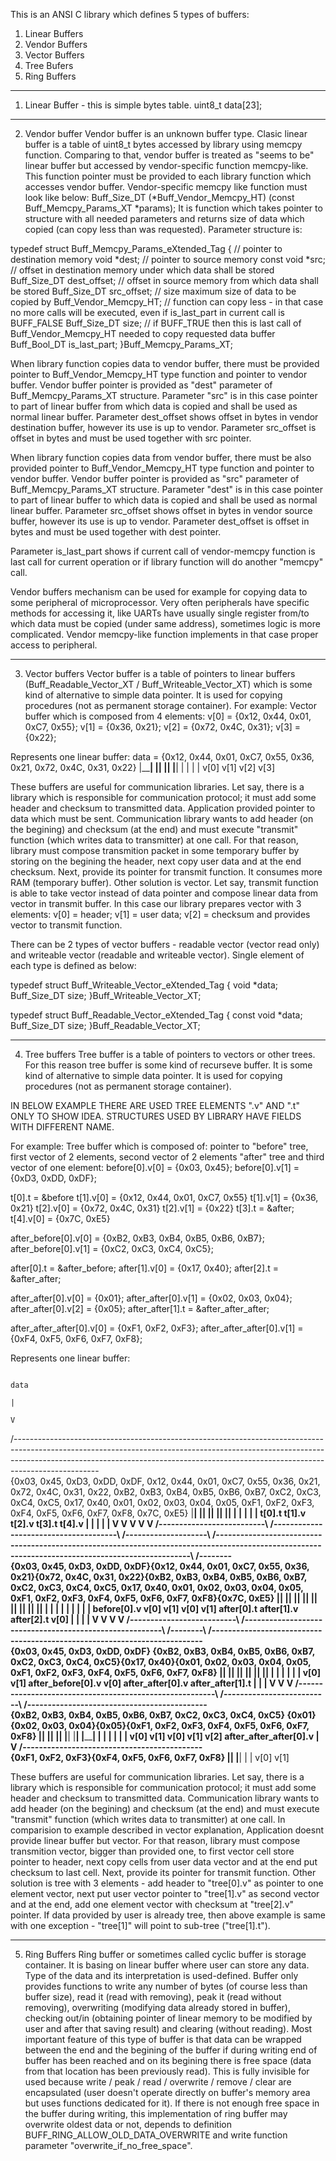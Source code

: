 This is an ANSI C library which defines 5 types of buffers:
1. Linear Buffers
2. Vendor Buffers
3. Vector Buffers
4. Tree Bufers
5. Ring Buffers

---------------------------------------------------------------------------------------------------
1. Linear Buffer - this is simple bytes table.
uint8_t data[23];

---------------------------------------------------------------------------------------------------
2. Vendor buffer
Vendor buffer is an unknown buffer type.
Clasic linear buffer is a table of uint8_t bytes accessed by library using memcpy function.
Comparing to that, vendor buffer is treated as "seems to be" linear buffer but accessed by vendor-specific function memcpy-like.
This function pointer must be provided to each library function which accesses vendor buffer.
Vendor-specific memcpy like function must look like below:
Buff_Size_DT (*Buff_Vendor_Memcpy_HT) (const Buff_Memcpy_Params_XT *params);
It is function which takes pointer to structure with all needed parameters and returns size of data which copied (can copy less than was requested).
Parameter structure is:

typedef struct Buff_Memcpy_Params_eXtended_Tag
{
   // pointer to destination memory
   void        *dest;
   // pointer to source memory
   const void  *src;
   // offset in destination memory under which data shall be stored
   Buff_Size_DT dest_offset;
   // offset in source memory from which data shall be stored
   Buff_Size_DT src_offset;
   // size maximum size of data to be copied by Buff_Vendor_Memcpy_HT;
   // function can copy less - in that case no more calls will be executed, even if is_last_part in current call is BUFF_FALSE
   Buff_Size_DT size;
   // if BUFF_TRUE then this is last call of Buff_Vendor_Memcpy_HT needed to copy requested data buffer
   Buff_Bool_DT is_last_part;
}Buff_Memcpy_Params_XT;

When library function copies data to vendor buffer, there must be provided pointer to Buff_Vendor_Memcpy_HT type function
and pointer to vendor buffer. Vendor buffer pointer is provided as "dest" parameter of Buff_Memcpy_Params_XT structure.
Parameter "src" is in this case pointer to part of linear buffer from which data is copied and shall be used as normal linear buffer.
Parameter dest_offset shows offset in bytes in vendor destination buffer, however its use is up to vendor.
Parameter src_offset is offset in bytes and must be used together with src pointer.

When library function copies data from vendor buffer, there must be also provided pointer to Buff_Vendor_Memcpy_HT type function
and pointer to vendor buffer. Vendor buffer pointer is provided as "src" parameter of Buff_Memcpy_Params_XT structure.
Parameter "dest" is in this case pointer to part of linear buffer to which data is copied and shall be used as normal linear buffer.
Parameter src_offset shows offset in bytes in vendor source buffer, however its use is up to vendor.
Parameter dest_offset is offset in bytes and must be used together with dest pointer.

Parameter is_last_part shows if current call of vendor-memcpy function is last call for current operation or if library function will do another "memcpy" call.

Vendor buffers mechanism can be used for example for copying data to some peripheral of microprocessor. Very often peripherals have specific methods
for accessing it, like UARTs have usually single register from/to which data must be copied (under same address), sometimes logic is more complicated.
Vendor memcpy-like function implements in that case proper access to peripheral.

---------------------------------------------------------------------------------------------------
3. Vector buffers
Vector buffer is a table of pointers to linear buffers (Buff_Readable_Vector_XT / Buff_Writeable_Vector_XT)
which is some kind of alternative to simple data pointer. It is used for copying procedures (not as permanent storage container).
For example:
Vector buffer which is composed from 4 elements:
v[0] = {0x12, 0x44, 0x01, 0xC7, 0x55};
v[1] = {0x36, 0x21};
v[2] = {0x72, 0x4C, 0x31};
v[3] = {0x22};

Represents one linear buffer:
data = {0x12, 0x44, 0x01, 0xC7, 0x55, 0x36, 0x21, 0x72, 0x4C, 0x31, 0x22}
        |__________________________|  |________|  |______________|  |__|
                     |                     |             |            |
                   v[0]                  v[1]          v[2]         v[3]

These buffers are useful for communication libraries.
Let say, there is a library which is responsible for communication protocol; it must add some header and checksum to transmitted data.
Application provided pointer to data which must be sent. Communication library wants to add header (on the begining)
and checksum (at the end) and must execute "transmit" function (which writes data to transmitter) at one call.
For that reason, library must compose transmition packet in some temporary buffer by storing on the begining the header,
next copy user data and at the end checksum. Next, provide its pointer for transmit function. It consumes more RAM (temporary buffer).
Other solution is vector. Let say, transmit function is able to take vector instead of data pointer and compose linear data
from vector in transmit buffer. In this case our library prepares vector with 3 elements: v[0] = header; v[1] = user data; v[2] = checksum
and provides vector to transmit function.

There can be 2 types of vector buffers - readable vector (vector read only) and writeable vector (readable and writeable vector). Single element of each type is defined as below:

typedef struct Buff_Writeable_Vector_eXtended_Tag
{
   void        *data;
   Buff_Size_DT size;
}Buff_Writeable_Vector_XT;

typedef struct Buff_Readable_Vector_eXtended_Tag
{
   const void  *data;
   Buff_Size_DT size;
}Buff_Readable_Vector_XT;

---------------------------------------------------------------------------------------------------
4. Tree buffers
Tree buffer is a table of pointers to vectors or other trees. For this reason tree buffer is some kind of recurseve buffer.
It is some kind of alternative to simple data pointer.
It is used for copying procedures (not as permanent storage container).

IN BELOW EXAMPLE THERE ARE USED TREE ELEMENTS ".v" AND ".t" ONLY TO SHOW IDEA. STRUCTURES USED BY LIBRARY HAVE FIELDS WITH DIFFERENT NAME.

For example:
Tree buffer which is composed of: pointer to "before" tree, first vector of 2 elements, second vector of 2 elements "after" tree  and third vector of one element:
before[0].v[0]   = {0x03, 0x45};
before[0].v[1]   = {0xD3, 0xDD, 0xDF};

t[0].t    = &before
t[1].v[0] = {0x12, 0x44, 0x01, 0xC7, 0x55}
t[1].v[1] = {0x36, 0x21}
t[2].v[0] = {0x72, 0x4C, 0x31}
t[2].v[1] = {0x22}
t[3].t    = &after;
t[4].v[0] = {0x7C, 0xE5}

after_before[0].v[0]   = {0xB2, 0xB3, 0xB4, 0xB5, 0xB6, 0xB7};
after_before[0].v[1]   = {0xC2, 0xC3, 0xC4, 0xC5};

after[0].t    = &after_before;
after[1].v[0] = {0x17, 0x40};
after[2].t    = &after_after;

after_after[0].v[0]   = {0x01};
after_after[0].v[1]   = {0x02, 0x03, 0x04};
after_after[0].v[2]   = {0x05};
after_after[1].t      = &after_after_after;

after_after_after[0].v[0]   = {0xF1, 0xF2, 0xF3};
after_after_after[0].v[1]   = {0xF4, 0xF5, 0xF6, 0xF7, 0xF8};

Represents one linear buffer:

                                                                                                                                data
                                                                                                                                  |
                                                                                                                                  V
 /---------------------------------------------------------------------------------------------------------------------------------------------------------------------------------------------------------------------------------------------------------------\
 {0x03, 0x45, 0xD3, 0xDD, 0xDF, 0x12, 0x44, 0x01, 0xC7, 0x55, 0x36, 0x21, 0x72, 0x4C, 0x31, 0x22, 0xB2, 0xB3, 0xB4, 0xB5, 0xB6, 0xB7, 0xC2, 0xC3, 0xC4, 0xC5, 0x17, 0x40, 0x01, 0x02, 0x03, 0x04, 0x05, 0xF1, 0xF2, 0xF3, 0xF4, 0xF5, 0xF6, 0xF7, 0xF8, 0x7C, 0xE5}
  |__________________________|  |______________________________________|  |____________________|  |__________________________________________________________________________________________________________________________________________________|  |________|
               |                                  |                                 |                                                                                 |                                                                                      |
             t[0].t                             t[1].v                            t[2].v                                                                            t[3].t                                                                                 t[4].v
               |                                  |                                 |                                                                                 |                                                                                      |
               V                                  V                                 V                                                                                 V                                                                                      V
  /--------------------------\  /--------------------------------------\  /--------------------\  /--------------------------------------------------------------------------------------------------------------------------------------------------\  /--------\
 {0x03, 0x45, 0xD3, 0xDD, 0xDF}{0x12, 0x44, 0x01, 0xC7, 0x55, 0x36, 0x21}{0x72, 0x4C, 0x31, 0x22}{0xB2, 0xB3, 0xB4, 0xB5, 0xB6, 0xB7, 0xC2, 0xC3, 0xC4, 0xC5, 0x17, 0x40, 0x01, 0x02, 0x03, 0x04, 0x05, 0xF1, 0xF2, 0xF3, 0xF4, 0xF5, 0xF6, 0xF7, 0xF8}{0x7C, 0xE5}
  |__________________________|  |__________________________|  |________|  |______________|  |__|  |________________________________________________________|  |________|  |__________________________________________________________________________|  |________|
               |                             |                     |             |           |                                 |                                  |                                           |                                              |
        before[0].v                        v[0]                  v[1]          v[0]        v[1]                          after[0].t                         after[1].v                                  after[2].t                                         v[0]
               |                                                                                                               |                                  |                                           |
               V                                                                                                               V                                  V                                           V
  /--------------------------\                                                                    /--------------------------------------------------------\  /--------\  /--------------------------------------------------------------------------\
 {0x03, 0x45, 0xD3, 0xDD, 0xDF}                                                                  {0xB2, 0xB3, 0xB4, 0xB5, 0xB6, 0xB7, 0xC2, 0xC3, 0xC4, 0xC5}{0x17, 0x40}{0x01, 0x02, 0x03, 0x04, 0x05, 0xF1, 0xF2, 0xF3, 0xF4, 0xF5, 0xF6, 0xF7, 0xF8}
  |________|  |______________|                                                                    |________________________________________________________|  |________|  |__________________________|  |____________________________________________|
      |              |                                                                                                         |                                  |                     |                                     |
    v[0]           v[1]                                                                                           after_before[0].v                             v[0]        after_after[0].v                      after_after[1].t
                                                                                                                               |                                                        |                                     |
                                                                                                                               V                                                        V                                     V
                                                                                                  /--------------------------------------------------------\              /--------------------------\  /--------------------------------------------\
                                                                                                 {0xB2, 0xB3, 0xB4, 0xB5, 0xB6, 0xB7, 0xC2, 0xC3, 0xC4, 0xC5}            {0x01}{0x02, 0x03, 0x04}{0x05}{0xF1, 0xF2, 0xF3, 0xF4, 0xF5, 0xF6, 0xF7, 0xF8}
                                                                                                  |________________________________|  |____________________|              |__|  |______________|  |__|  |____________________________________________|
                                                                                                                  |                             |                          |           |           |                          |
                                                                                                                v[0]                          v[1]                       v[0]        v[1]        v[2]       after_after_after[0].v
                                                                                                                                                                                                                              |
                                                                                                                                                                                                                              V
                                                                                                                                                                                                        /--------------------------------------------\
                                                                                                                                                                                                       {0xF1, 0xF2, 0xF3}{0xF4, 0xF5, 0xF6, 0xF7, 0xF8}
                                                                                                                                                                                                        |______________|  |__________________________|
                                                                                                                                                                                                                |                      |
                                                                                                                                                                                                              v[0]                   v[1]

These buffers are useful for communication libraries.
Let say, there is a library which is responsible for communication protocol; it must add some header and checksum to transmitted data.
Communication library wants to add header (on the begining) and checksum (at the end) and must execute "transmit" function
(which writes data to transmitter) at one call.
In comparision to example described in vector explanation, Application doesnt provide linear buffer but vector.
For that reason, library must compose transmition vector, bigger than provided one, to first vector cell store pointer to header,
next copy cells from user data vector and at the end put checksum to last cell. Next, provide its pointer for transmit function.
Other solution is tree with 3 elements - add header to "tree[0].v" as pointer to one element vector,
next put user vector pointer to "tree[1].v" as second vector and at the end, add one element vector with checksum at "tree[2].v" pointer.
If data provided by user is already tree, then above example is same with one exception - "tree[1]" will point to sub-tree ("tree[1].t").

---------------------------------------------------------------------------------------------------
5. Ring Buffers
Ring buffer or sometimes called cyclic buffer is storage container. It is basing on linear buffer where user can store
any data. Type of the data and its interpretation is used-defined. Buffer only provides functions to write any number of bytes
(of course less than buffer size), read it (read with removing), peak it (read without removing), overwriting (modifying data already stored in buffer),
checking out/in (obtaining pointer of linear memory to be modified by user and after that saving result) and clearing (without reading).
Most important feature of this type of buffer is that data can be wrapped between the end and the begining of the buffer if during writing
end of buffer has been reached and on its begining there is free space (data from that location has been previously read).
This is fully invisible for used because write / peak / read / overwrite / remove / clear are encapsulated
(user doesn't operate directly on buffer's memory area but uses functions dedicated for it). If there is not enough free space
in the buffer during writing, this implementation of ring buffer may overwrite oldest data or not,
depends to definition BUFF_RING_ALLOW_OLD_DATA_OVERWRITE and write function parameter "overwrite_if_no_free_space".
